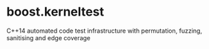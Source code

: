 # boost.kerneltest
C++14 automated code test infrastructure with permutation, fuzzing, sanitising and edge coverage
